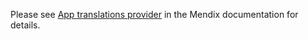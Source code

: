 Please see [App translations provider](https://docs.mendix.com/appstore/widgets/app-translations-provider) in the Mendix documentation for details.

